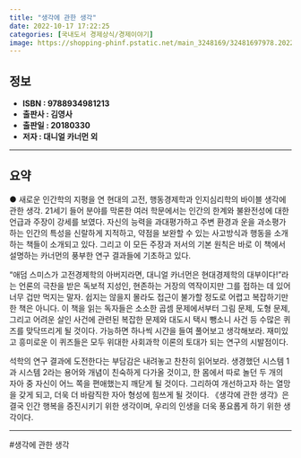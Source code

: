 ```yaml
---
title: "생각에 관한 생각"
date: 2022-10-17 17:22:25
categories: [국내도서 경제상식/경제이야기]
image: https://shopping-phinf.pstatic.net/main_3248169/32481697978.20220527051412.jpg
---
```


## **정보**

- **ISBN : 9788934981213**
- **출판사 : 김영사**
- **출판일 : 20180330**
- **저자 : 대니얼 카너먼 외**

------



## **요약**

● 새로운 인간학의 지평을 연 현대의 고전, 행동경제학과 인지심리학의 바이블 생각에 관한 생각. 21세기 들어 분야를 막론한 여러 학문에서는 인간의 한계와 불완전성에 대한 언급과 주장이 강세를 보였다. 자신의 능력을 과대평가하고 주변 환경과 운을 과소평가하는 인간의 특성을 신랄하게 지적하고, 약점을 보완할 수 있는 사고방식과 행동을 소개하는 책들이 소개되고 있다. 그리고 이 모든 주장과 저서의 기본 원칙은 바로 이 책에서 설명하는 카너먼의 풍부한 연구 결과들에 기초하고 있다. 

“애덤 스미스가 고전경제학의 아버지라면, 대니얼 카너먼은 현대경제학의 대부이다!”라는 언론의 극찬을 받은 독보적 지성인, 현존하는 거장의 역작이지만 그를 접하는 데 있어 너무 겁만 먹지는 말자. 쉽지는 않을지 몰라도 접근이 불가할 정도로 어렵고 복잡하기만 한 책은 아니다. 이 책을 읽는 독자들은 소소한 곱셈 문제에서부터 그림 문제, 도형 문제, 그리고 어려운 살인 사건에 관련된 복잡한 문제와 대도시 택시 뺑소니 사건 등 수많은 퀴즈를 맞닥뜨리게 될 것이다. 가능하면 하나씩 시간을 들여 풀어보고 생각해보라. 재미있고 흥미로운 이 퀴즈들은 모두 위대한 사회과학 이론의 토대가 되는 연구의 시발점이다.

석학의 연구 결과에 도전한다는 부담감은 내려놓고 찬찬히 읽어보라. 생경했던 시스템 1과 시스템 2라는 용어와 개념이 친숙하게 다가올 것이고, 한 몸에서 따로 놀던 두 개의 자아 중 자신이 어느 쪽을 편애했는지 깨닫게 될 것이다. 그리하여 개선하고자 하는 열망을 갖게 되고, 더욱 더 바람직한 자아 형성에 힘쓰게 될 것이다. 《생각에 관한 생각》은 결국 인간 행복을 증진시키기 위한 생각이며, 우리의 인생을 더욱 풍요롭게 하기 위한 생각이다.

------

#생각에 관한 생각


